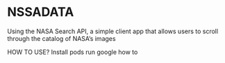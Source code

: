# NSSADATA
Using the NASA Search API, a simple client app that allows users to scroll through the catalog of NASA’s images

HOW TO USE?
Install pods
run
google how to
